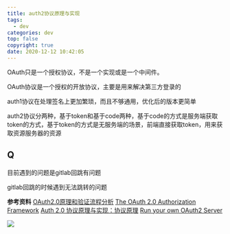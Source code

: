 ```yaml
---
title: auth2协议原理与实现
tags:
  - dev
categories: dev
top: false
copyright: true
date: 2020-12-12 10:42:05
---
```

OAuth只是一个授权协议，不是一个实现或是一个中间件。

OAuth协议是一个授权的开放协议，主要是用来解决第三方登录的

<!--more-->
auth1协议在处理签名上更加繁琐，而且不够通用，优化后的版本更简单

auth2协议分两种，基于token和基于code两种，基于code的方式是服务端获取token的方式，基于token的方式是无服务端的场景，前端直接获取token，用来获取资源服务器的资源

## Q 
目前遇到的问题是gitlab回跳有问题

gitlab回跳的时候遇到无法跳转的问题

**参考资料**
[OAuth2.0原理和验证流程分析](https://www.jianshu.com/p/d74ce6ca0c33)
[The OAuth 2.0 Authorization Framework](https://tools.ietf.org/html/rfc6749)
[Auth 2.0 协议原理与实现：协议原理](https://my.oschina.net/wangzhenchao/blog/851773)
[Run your own OAuth2 Server](https://www.ory.sh/run-oauth2-server-open-source-api-security/)

![](http://static.zhyjor.com/wexin.png)